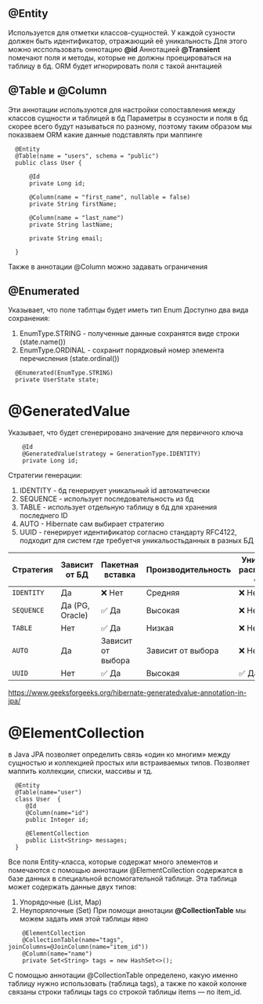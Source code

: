## @Entity
Используется для отметки классов-сущностей. У каждой сузности должен быть идентификатор, отражающий её уникальность
Для этого можно исспользовать оннотацию **@id**
Аннотацией **@Transient** помечают поля и методы, которые не должны проецироваться на таблицу в бд.
ORM будет игнорировать поля с такой аннтацией
## @Table и @Column
Эти аннотации используются для настройки сопоставления между классов сущности и таблицей в бд
Параметры в ссузности и поля в бд скорее всего будут называться по разному, поэтому таким образом мы показваем ORM 
какие данные подставлять при маппинге
```
  @Entity
  @Table(name = "users", schema = "public")
  public class User {
  
      @Id
      private Long id;
  
      @Column(name = "first_name", nullable = false)
      private String firstName;
  
      @Column(name = "last_name")
      private String lastName;
  
      private String email;
  
  } 
```
Также в аннотации @Column можно задавать ограничения
## @Enumerated
Указывает, что поле таблтцы будет иметь тип Enum 
Доступно два вида сохранения:
1. EnumType.STRING - полученные данные сохранятся  виде строки (state.name())
2. EnumType.ORDINAL - сохранит порядковый номер элемента перечисления (state.ordinal())
```
  @Enumerated(EnumType.STRING)
  private UserState state;
```

# @GeneratedValue
Указывает, что будет сгенерировано значение для первичного ключа
```
    @Id
    @GeneratedValue(strategy = GenerationType.IDENTITY)
    private Long id;
```
Стратегии генерации: 
1. IDENTITY - бд генерирует уникальный id автоматически
2. SEQUENCE - использует последовательность из бд
3. TABLE - использует отдельную таблицу в бд для хранения последнего ID
4. AUTO - Hibernate сам выбирает стратегию
5. UUID - генерирует идентификатор согласно стандарту RFC4122, подходит для систем где требуетчя уникальостьданных в разных БД

| Стратегия   | Зависит от БД       | Пакетная вставка | Производительность | Уникальность в распределённых системах |
|-------------|--------------------|------------------|--------------------|----------------------------------------|
| `IDENTITY`  | Да                 | ❌ Нет           | Средняя            | ❌ Нет                                 |
| `SEQUENCE`  | Да (PG, Oracle)    | ✅ Да            | Высокая            | ❌ Нет                                 |
| `TABLE`     | Нет                | ✅ Да            | Низкая             | ❌ Нет                                 |
| `AUTO`      | Да                 | Зависит от выбора| Зависит от выбора  | ❌ Нет                                 |
| `UUID`      | Нет                | ✅ Да            | Высокая            | ✅ Да                                  |

<https://www.geeksforgeeks.org/hibernate-generatedvalue-annotation-in-jpa/>

# @ElementCollection
в Java JPA позволяет определить связь «один ко многим» между сущностью и коллекцией простых или встраиваемых типов.
Позволяет маппить коллекции, списки, массивы и тд.

```
  @Entity
  @Table(name="user")
  class User  {
     @Id
     @Column(name="id")
     public Integer id;
  
     @ElementCollection
     public List<String> messages;
  }
```

Все поля Entity-класса, которые содержат много элементов и помечаются с помощью аннотации @ElementCollection содержатся в базе данных в специальной вспомогательной таблице. 
Эта таблица может содержать данные двух типов: 
1. Упорядочные (List, Map)
2. Неупорялочные (Set)
При помощи аннотации **@CollectionTable** мы можем задать имя этой таблицы явно

```
    @ElementCollection
    @CollectionTable(name="tags", joinColumns=@JoinColumn(name="item_id"))
    @Column(name="name")
    private Set<String> tags = new HashSet<>();
```
С помощью аннотации @CollectionTable определено, какую именно таблицу нужно использовать (таблица tags), 
а также по  какой колонке связаны строки таблицы tags со строкой таблицы items — по item_id.
